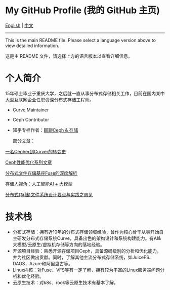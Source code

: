 # My GitHub Profile (我的 GitHub 主页)

[English](README-en.md) | [中文](README-zh-CN.md)

---

This is the main README file. Please select a language version above to view detailed information.

这是主 README 文件，请选择上方的语言版本以查看详细信息。


# 个人简介

15年硕士毕业于重庆大学，之后就一直从事分布式存储相关工作，目前在国内某中大型互联网企业任职资深分布式存储工程师。

- Curve Maintainer
- Ceph Contributor
- 知乎专栏作者：[聊聊Ceph & 存储](https://zhuanlan.zhihu.com/c_1267088333848641536)

  部分文章：

[一名Cepher到Curver的转变史](https://zhuanlan.zhihu.com/p/575643765)

[Ceph性能优化系列文章](https://zhuanlan.zhihu.com/p/688270241)

[分布式文件存储基座Fuse的深度解析](https://zhuanlan.zhihu.com/p/675783819)

[存储人视角：人工智能AI + 大模型](https://zhuanlan.zhihu.com/p/693177465)

[分布式(存储)文件系统设计要点与实践之愚见](https://zhuanlan.zhihu.com/p/709551187)



                
# 技术栈

- 分布式存储：拥有近10年的分布式存储领域经验，曾作为核心骨干从零开始自主研发分布式存储系统Curve，具备出色的架构设计和系统构建能力。有AI&大模型/云原生/虚拟机存储等方向的落地经验。
- 开源项目经验：熟悉开源存储项目Ceph，具备源码级别的分析和优化能力，并为社区做出贡献。同时，了解其他主流分布式存储系统，如JuiceFS、DAOS，Azure和阿里盘古等。
- Linux内核：对Fuse、VFS等有一定了解，拥有较为丰富的Linux服务端问题分析和优化经验。
- 云原生技术：对k8s、rook等云原生技术有基本了解。
